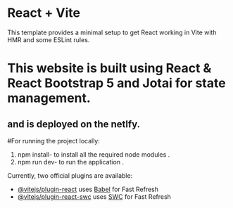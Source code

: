 # React + Vite

This template provides a minimal setup to get React working in Vite with HMR and some ESLint rules.

# This website is built using React & React Bootstrap 5 and Jotai for state management.
## and is deployed on the netlfy.
#For running the project locally:
1. npm install- to install all the required node modules .
2. npm run dev- to run the application .

Currently, two official plugins are available:

- [@vitejs/plugin-react](https://github.com/vitejs/vite-plugin-react/blob/main/packages/plugin-react/README.md) uses [Babel](https://babeljs.io/) for Fast Refresh
- [@vitejs/plugin-react-swc](https://github.com/vitejs/vite-plugin-react-swc) uses [SWC](https://swc.rs/) for Fast Refresh
